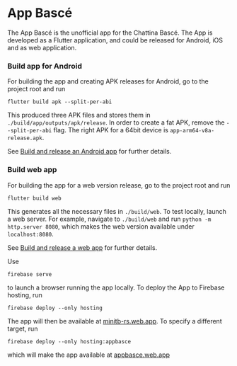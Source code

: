 # App Bascé

The App Bascé is the unofficial app for the Chattina Bascé. The App is developed as a Flutter
application, and could be released for Android, iOS and as web application.

### Build app for Android

For building the app and creating APK releases for Android, go to the project root and run

```
flutter build apk --split-per-abi
```

This produced three APK files and stores them in `./build/app/outputs/apk/release`. In order to
create a fat APK, remove the `--split-per-abi` flag. The right APK for a 64bit device is
`app-arm64-v8a-release.apk`.

See [Build and release an Android app](https://flutter.dev/docs/deployment/android) for further
details.

### Build web app

For building the app for a web version release, go to the project root and run

```
flutter build web
```

This generates all the necessary files in `./build/web`. To test locally, launch a web server. For
example, navigate to `./build/web` and run `python -m http.server 8080`, which makes the web version
available under `localhost:8080`.

See [Build and release a web app](https://flutter.dev/docs/deployment/web) for further details.

Use

```
firebase serve
```

to launch a browser running the app locally. To deploy the App to Firebase hosting, run

```
firebase deploy --only hosting
```

The app will then be available at [minitb-rs.web.app](https://minitb-rs.web.app). To specify a
different target, run

```
firebase deploy --only hosting:appbasce
```

which will make the app available at [appbasce.web.app](https://appbasce.web.app)

